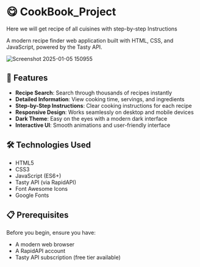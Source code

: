 # 😋 CookBook_Project
Here we will get recipe of all cuisines with step-by-step Instructions 

A modern recipe finder web application built with HTML, CSS, and JavaScript, powered by the Tasty API.

![Screenshot 2025-01-05 150955](https://github.com/user-attachments/assets/0f20a656-bc64-4397-8578-0d9b697146f7)

## 🌟 Features

- **Recipe Search**: Search through thousands of recipes instantly
- **Detailed Information**: View cooking time, servings, and ingredients
- **Step-by-Step Instructions**: Clear cooking instructions for each recipe
- **Responsive Design**: Works seamlessly on desktop and mobile devices
- **Dark Theme**: Easy on the eyes with a modern dark interface
- **Interactive UI**: Smooth animations and user-friendly interface


## 🛠️ Technologies Used

- HTML5
- CSS3
- JavaScript (ES6+)
- Tasty API (via RapidAPI)
- Font Awesome Icons
- Google Fonts

## 📋 Prerequisites

Before you begin, ensure you have:
- A modern web browser
- A RapidAPI account
- Tasty API subscription (free tier available)

